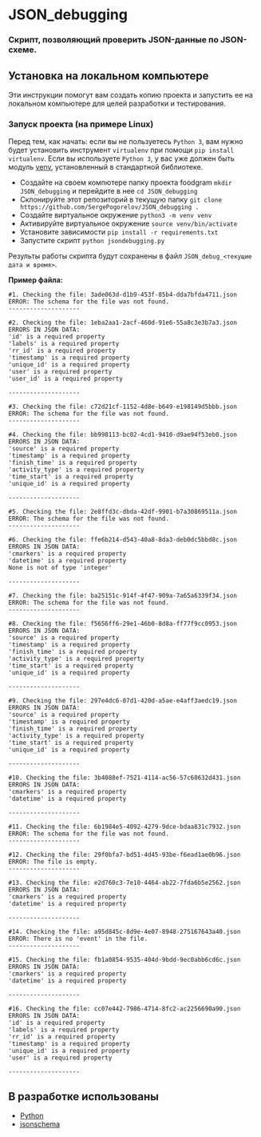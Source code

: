 # JSON_debugging

### Скрипт, позволяющий проверить JSON-данные по JSON-схеме.

## Установка на локальном компьютере
Эти инструкции помогут вам создать копию проекта и запустить ее на локальном компьютере для целей разработки и тестирования.

### Запуск проекта (на примере Linux)

Перед тем, как начать: если вы не пользуетесь `Python 3`, вам нужно будет установить инструмент `virtualenv` при помощи `pip install virtualenv`. 
Если вы используете `Python 3`, у вас уже должен быть модуль [venv](https://docs.python.org/3/library/venv.html), установленный в стандартной библиотеке.

- Создайте на своем компютере папку проекта foodgram `mkdir JSON_debugging` и перейдите в нее `cd JSON_debugging`
- Склонируйте этот репозиторий в текущую папку `git clone https://github.com/SergePogorelov/JSON_debugging .`
- Создайте виртуальное окружение `python3 -m venv venv`
- Активируйте виртуальное окружение `source venv/bin/activate`
- Установите зависимости `pip install -r requirements.txt`
- Запустите скрипт `python jsondebugging.py`

Результы работы скрипта будут сохранены в файл `JSON_debug_<текущие дата и время>`.

**Пример файла:**
```
#1. Checking the file: 3ade063d-d1b9-453f-85b4-dda7bfda4711.json
ERROR: The schema for the file was not found.
--------------------

#2. Checking the file: 1eba2aa1-2acf-460d-91e6-55a8c3e3b7a3.json
ERRORS IN JSON DATA: 
'id' is a required property
'labels' is a required property
'rr_id' is a required property
'timestamp' is a required property
'unique_id' is a required property
'user' is a required property
'user_id' is a required property

--------------------

#3. Checking the file: c72d21cf-1152-4d8e-b649-e198149d5bbb.json
ERROR: The schema for the file was not found.
--------------------

#4. Checking the file: bb998113-bc02-4cd1-9410-d9ae94f53eb0.json
ERRORS IN JSON DATA: 
'source' is a required property
'timestamp' is a required property
'finish_time' is a required property
'activity_type' is a required property
'time_start' is a required property
'unique_id' is a required property

--------------------

#5. Checking the file: 2e8ffd3c-dbda-42df-9901-b7a30869511a.json
ERROR: The schema for the file was not found.
--------------------

#6. Checking the file: ffe6b214-d543-40a8-8da3-deb0dc5bbd8c.json
ERRORS IN JSON DATA: 
'cmarkers' is a required property
'datetime' is a required property
None is not of type 'integer'

--------------------

#7. Checking the file: ba25151c-914f-4f47-909a-7a65a6339f34.json
ERROR: The schema for the file was not found.
--------------------

#8. Checking the file: f5656ff6-29e1-46b0-8d8a-ff77f9cc0953.json
ERRORS IN JSON DATA: 
'source' is a required property
'timestamp' is a required property
'finish_time' is a required property
'activity_type' is a required property
'time_start' is a required property
'unique_id' is a required property

--------------------

#9. Checking the file: 297e4dc6-07d1-420d-a5ae-e4aff3aedc19.json
ERRORS IN JSON DATA: 
'source' is a required property
'timestamp' is a required property
'finish_time' is a required property
'activity_type' is a required property
'time_start' is a required property
'unique_id' is a required property

--------------------

#10. Checking the file: 3b4088ef-7521-4114-ac56-57c68632d431.json
ERRORS IN JSON DATA: 
'cmarkers' is a required property
'datetime' is a required property

--------------------

#11. Checking the file: 6b1984e5-4092-4279-9dce-bdaa831c7932.json
ERROR: The schema for the file was not found.
--------------------

#12. Checking the file: 29f0bfa7-bd51-4d45-93be-f6ead1ae0b96.json
ERROR: The file is empty.
--------------------

#13. Checking the file: e2d760c3-7e10-4464-ab22-7fda6b5e2562.json
ERRORS IN JSON DATA: 
'cmarkers' is a required property
'datetime' is a required property

--------------------

#14. Checking the file: a95d845c-8d9e-4e07-8948-275167643a40.json
ERROR: There is no 'event' in the file.
--------------------

#15. Checking the file: fb1a0854-9535-404d-9bdd-9ec0abb6cd6c.json
ERRORS IN JSON DATA: 
'cmarkers' is a required property
'datetime' is a required property

--------------------

#16. Checking the file: cc07e442-7986-4714-8fc2-ac2256690a90.json
ERRORS IN JSON DATA: 
'id' is a required property
'labels' is a required property
'rr_id' is a required property
'timestamp' is a required property
'unique_id' is a required property
'user' is a required property

--------------------

```

## В разработке использованы

- [Python](https://www.python.org/)
- [jsonschema](https://github.com/Julian/jsonschema)
